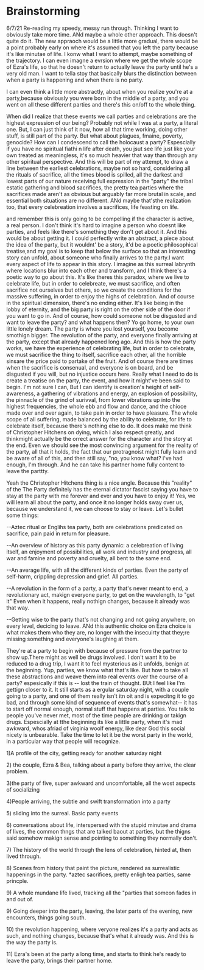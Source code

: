 # Brainstorming

6/7/21 Re-reading my speedy, messy run through. Thinking I want to obviously take more time. ANd maybe a whole other approach. This doesn't quite do it. The new appraoch would be a little more gradual, there would be a point probably early on where it's assumed that you left the party because it's like minutae of life. I konw what I want to attempt, maybe something of the trajectory. I can even imagne a evrsion where we get the whole scope of Ezra's life, so that he doesn't return to actually leave the party until he's a very old man. I want to tella stoy that basically blurs the distinction between when a party is happening and when there is no party.

I can even think a little more abstractly, about when you realize you're at a party,because obviously you were born in the middle of a party, and you went on all these different parties and there's this on/off to the whole thing.

When did I realize that these events we call parties and celebrations are the highest expression of our being? Probably not while I was at a party, a literal one. But, I can just think of it now, how all that time working, doing other stuff, is still part of the party. But what about plagues, fmaine, poverty, genocide? How can I condescend to call the holocaust a party? Espescially if you have no spiritual fiathi n life after death, you jsut see life just like your own treated as meaningless, it's so much heavier that way than through any other spiritual perspective. And this will be part of my attempt, to draw a line between the earliest celebrations, maybe not so hard, considering all the rituals of sacrifice, all the times blood is spilled, all the darkest and lowest parts of our nature receiving full expression in the "party" the tribal estatic gathering and blood sacrifices, the pretty tea parties where the sacrifices made aren't as obvious but arguably far more brutal in scale, and essential both situations are no different. ANd maybe that'sthe realization too, that every celebreation involves a sacrifices, life feasting on life. 

and remember this is only going to be compelling if the character is active, a real person. I don't think it's hard to imagine a person who doesnt like parties, and feels like there's something they don't get about it. And this would be about getting it. I could perfectly write an abstract, a piece about the idea of the party, but it wouldnt' be a story, it'd be a poetic philosophical treatise,and my goal is to keep that below the surface so that an interesting story can unfold, about someone who finally arrives to the party.I want every aspect of life to appear in this story. I imagine as this surreal labrynth where locations blur into each other and transform, and I think there's a poetic way to go about this. It's like theres this paradox, where we live to celebrate life, but in order to celebreate, we must sacrifice, and often sacrifice not ourselves but others, so we create the conditions for the massive suffering, in order to enjoy the highs of celebration. And of course in the spiritual dimension, there's no ending either. It's like being in the lobby of eternity, and the big party is right on the other side of the door if you want to go in. And of course, how could someone not be disgusted and want to leave the party? and what happens then? Yo go home, to your own little lonely dream. The party is where you lost yourself, you become smothign bigger. The revolution of the party, and everyone finally arriving at the party, except that already happened long ago. And this is how the party works, we have the experience of celebrating life, but in order to celebrate, we must sacrifice the thing to itself, sacrifice each other, all the horrible sinsare the price paid to partake of the fruit. And of course there are times when the sacrifice is consenual, and everyone is on board, and be disgusted if you will, but no injustice occurs here. Really what I need to do is create a treatise on the party, the event, and how it might've been said to begin. I'm not sure I can, But I can identify is creation's height of self-awareness, a gathering of vibrations and energy, an explosion of possibility,  the pinnacle of the grind of surivval, from lower vibrations up into the highest frequencies, the whole ebb and flow and dance, and the chioce made over and over again, to take pain in order to have pleasure. The whole scope of all suffering, made balanced by the ability to celebrate, for life to celebrate itself, because there's nothing else to do. It does make me think of Christopher Hitchens on dying, which I also respect greatly, and thinkmight actually be the orrect answer for the character and the story at the end. Even we should see the most convincing argument for the reality of the party, all that it holds, the fact that our protragnoist might fully learn and be aware of all of this, and then still say, "no, you know what? i've had enough, I'm through. And he can take his partner home fully content to leave the parttty.

Yeah the Christopher Hitchens thing is a nice angle. Because this "reality" of the The Party definitely has the eternal dictator fascist saying you have to stay at the party with me forever and ever and you have to enjoy it! Yes, we will learn all about the party, and once it no longer holds sway over us, because we understand it, we can choose to stay or leave. Let's bullet some things:

--Aztec ritual or Englihs tea party, both are celebrations predicated on sacrifice, pain paid in return for pleasure. 

--An overview of history as this party dynamic: a celebreation of living itself, an enjoyment of possibilities, all work and industry and progress, all war and famine and poverty and cruelty, all bent to the same end.

--An average life, with all the different kinds of parties. Even the party of self-harm, crippling depression and grief. All parties.

--A revolution in the form of a party, a party that's never meant to end, a revolutionary act, makign everyone party, to get on the wavelength, to "get it" Even when it happens, really nothign changes, because it already was that way.

--Getting wise to the party that's not changing and not going anywhere, on every level, decicing to leave. ANd this authentic choice on Ezra choice is what makes them who they are, no longer with the insecuirty that they;re missing something and everyone's laughing at them. 

They're at a party to begin with because of pressure from the partner to show up.There might as well be drugs involved. I don't want it to be reduced to a drug trip, I want it to feel mysterious as it unfolds, benign at the beginning. Yup, parties, we know what that's like. But how to take all these abstractions and weave them into real events over the course of a party? espesically if this is -- lost the train of thought. BUt I feel like I'm gettign closer to it. It still starts as a ergular saturday night, with a couple going to a party, and one of them really isn't itn oit and is expecitng  it to go bad, and through some kind of sequence of events that's somewhat-- it has to start off normal enough, normal stuff that happens at parties. You talk to people you've never met, most of the time people are drinking or takign drugs. Espescially at tthe beginning its like a little party, when it's mad awkward, whos afriad of virginia woolf energy, like dear God this social nicety is unbearable. Take the time to let it be the worst party in the world, in a particular way that people will recognize.

1\)A profile of the city, getting ready for another saturday night 

2\) the couple, Ezra & Bea, talking about a party before they arrive, the clear problem.

3\)the party of five, super awkward and uncomfortable, all the wost aspects of socializing

4\)People arriving, the subtle and swift transformation into a party

5\) sliding into the surreal.  Basic party events

6\) conversations about life, interspersed with the stupid minutae and drama of lives, the common thngs that are talked baout at parties, but the thigns said somehow makign sense and pointing to something they normally don't.

7\) The history of the world through the lens of celebration, hinted at, then lived through.

8\) Scenes from history that paint the picture, rendered as surrealistic happenings in the party. \*aztec sacrifices, pretty enligh tea parties, same princple.

9\) A whole mundane life lived, tracking all the "parties that someon fades in and out of.

9\) Going deeper into the party, leaving, the later parts of the evening, new encounters, things going south. 

10\) the revolution happening, where veryone realizes it's a party and acts as such, and nothing changes, because that's what it already was. And this is the way the party is.

11\) Ezra's been at the party a long time, and starts to think he's ready to leave the party, brings their partner home.

